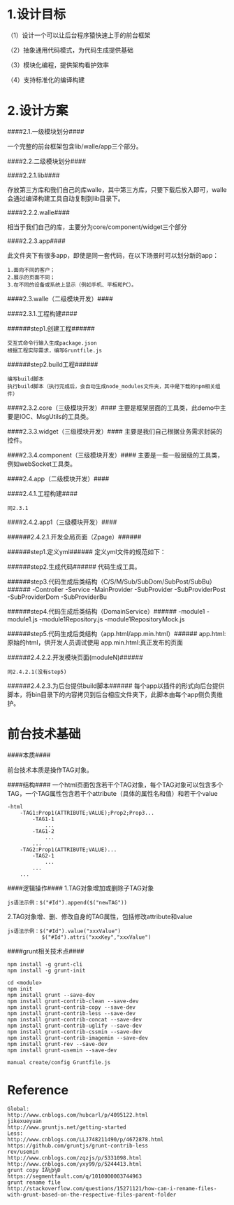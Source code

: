 1.设计目标
=================================================
（1）设计一个可以让后台程序猿快速上手的前台框架

（2）抽象通用代码模式，为代码生成提供基础

（3）模块化编程，提供架构看护效率

（4）支持标准化的编译构建

2.设计方案
=================================================

####2.1.一级模块划分####

一个完整的前台框架包含lib/walle/app三个部分。

####2.2.二级模块划分####

####2.2.1.lib####

存放第三方库和我们自己的库walle，其中第三方库，只要下载后放入即可，walle会通过编译构建工具自动复制到lib目录下。

####2.2.2.walle####

相当于我们自己的库，主要分为core/component/widget三个部分

####2.2.3.app####

此文件夹下有很多app，即使是同一套代码，在以下场景时可以划分新的app：
	
	1.面向不同的客户；
	2.展示的页面不同；
	3.在不同的设备或系统上显示（例如手机、平板和PC）。

####2.3.walle（二级模块开发）####

####2.3.1.工程构建####

######step1.创建工程######
	
	交互式命令行输入生成package.json
	根据工程实际需求，编写Gruntfile.js

######step2.build工程######
	
	编写build脚本
	执行build脚本（执行完成后，会自动生成node_modules文件夹，其中是下载的npm相关组件）

####2.3.2.core（三级模块开发）####
主要是框架层面的工具类，此demo中主要是IOC、MsgUtils的工具类。

####2.3.3.widget（三级模块开发）####
主要是我们自己根据业务需求封装的控件。



####2.3.4.component（三级模块开发）####
主要是一些一般层级的工具类，例如webSocket工具类。

####2.4.app（二级模块开发）####

####2.4.1.工程构建####

	同2.3.1

####2.4.2.app1（三级模块开发）####

######2.4.2.1.开发全局页面（Zpage）######

######step1.定义yml######
定义yml文件的规范如下：

######step2.生成代码######
代码生成工具。

######step3.代码生成后类结构（C/S/M/Sub/SubDom/SubPost/SubBu）######
	-Controller
	  -Service
	    -MainProvider
	      -SubProvider
		    -SubProviderPost
		    -SubProviderDom
		    -SubProviderBu

######step4.代码生成后类结构（DomainService）######
	-module1
	  -module1.js
	  -module1Repository.js
      -module1RepositoryMock.js

######step5.代码生成后类结构（app.html/app.min.html）######
	app.html:原始的html，供开发人员调试使用
	app.min.html:真正发布的页面

######2.4.2.2.开发模块页面(moduleN)######
	
	同2.4.2.1(没有step5)

######2.4.2.3.为后台提供build脚本######
	每个app以插件的形式向后台提供脚本，将bin目录下的内容拷贝到后台相应文件夹下，此脚本由每个app侧负责维护。	


前台技术基础
===============================================================
####本质####

前台技术本质是操作TAG对象。

####结构####
一个html页面包含若干个TAG对象，每个TAG对象可以包含多个TAG，一个TAG属性包含若干个attribute（具体的属性名和值）和若干个value
	
	-html
		-TAG1:Prop1(ATTRIBUTE;VALUE);Prop2;Prop3...
			-TAG1-1
				...
			-TAG1-2
				...
			...
		-TAG2:Prop1(ATTRIBUTE;VALUE)...
			-TAG2-1
				...
			...
		...


####逻辑操作####
1.TAG对象增加或删除子TAG对象
	
	js语法示例：$("#Id").append($("newTAG"))

2.TAG对象增、删、修改自身的TAG属性，包括修改attribute和value

	js语法示例：$("#Id").value("xxxValue")
			   $("#Id").attri("xxxKey","xxxValue")
				

####grunt相关技术点####

	
	npm install -g grunt-cli
	npm install -g grunt-init
	
	cd <module>
    npm init
    npm install grunt --save-dev
    npm install grunt-contrib-clean --save-dev
    npm install grunt-contrib-copy --save-dev
    npm install grunt-contrib-less --save-dev
    npm install grunt-contrib-concat --save-dev
    npm install grunt-contrib-uglify --save-dev
    npm install grunt-contrib-cssmin --save-dev
    npm install grunt-contrib-imagemin --save-dev
    npm install grunt-rev --save-dev
    npm install grunt-usemin --save-dev
    
    manual create/config Gruntfile.js


Reference
=================================================
    Global:
    http://www.cnblogs.com/hubcarl/p/4095122.html
    jikexueyuan
    http://www.gruntjs.net/getting-started
    Less:
    http://www.cnblogs.com/LLJ748211490/p/4672878.html
    https://github.com/gruntjs/grunt-contrib-less
    rev/usemin
    http://www.cnblogs.com/zqzjs/p/5331098.html
    http://www.cnblogs.com/yxy99/p/5244413.html
    grunt copy ÎÄ¼þ¼Ð
    https://segmentfault.com/q/1010000003744963
    grunt rename file
	http://stackoverflow.com/questions/15271121/how-can-i-rename-files-with-grunt-based-on-the-respective-files-parent-folder
	
